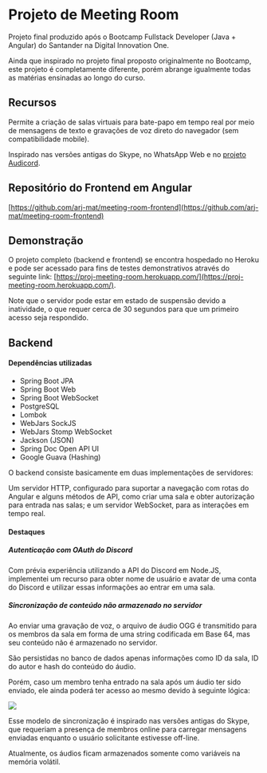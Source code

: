 # Projeto de Meeting Room

Projeto final produzido após o Bootcamp Fullstack Developer (Java + Angular) do Santander na Digital Innovation One.

Ainda que inspirado no projeto final proposto originalmente no Bootcamp, este projeto é completamente diferente, porém abrange igualmente todas as matérias ensinadas ao longo do curso.

## Recursos

Permite a criação de salas virtuais para bate-papo em tempo real por meio de mensagens de texto e gravações de voz direto do navegador (sem compatibilidade mobile).

Inspirado nas versões antigas do Skype, no WhatsApp Web e no [projeto Audicord](https://github.com/arj-mat/Audicord).

## Repositório do Frontend em Angular

[https://github.com/arj-mat/meeting-room-frontend](https://github.com/arj-mat/meeting-room-frontend)

## Demonstração

O projeto completo (backend e frontend) se encontra hospedado no Heroku e pode ser acessado para fins de testes demonstrativos através do seguinte link: [https://proj-meeting-room.herokuapp.com/](https://proj-meeting-room.herokuapp.com/).

Note que o servidor pode estar em estado de suspensão devido a inatividade, o que requer cerca de 30 segundos para que um primeiro acesso seja respondido.

## Backend

#### Dependências utilizadas

- Spring Boot JPA
- Spring Boot Web
- Spring Boot WebSocket
- PostgreSQL
- Lombok
- WebJars SockJS
- WebJars Stomp WebSocket
- Jackson (JSON)
- Spring Doc Open API UI
- Google Guava (Hashing)

O backend consiste basicamente em duas implementações de servidores:

Um servidor HTTP, configurado para suportar a navegação com rotas do Angular e alguns métodos de API, como criar uma sala e obter autorização para entrada nas salas; e um servidor WebSocket, para as interações em tempo real.

#### Destaques

##### Autenticação com OAuth do Discord

Com prévia experiência utilizando a API do Discord em Node.JS, implementei um recurso para obter nome de usuário e avatar de uma conta do Discord e utilizar essas informações ao entrar em uma sala.

##### Sincronização de conteúdo não armazenado no servidor

Ao enviar uma gravação de voz, o arquivo de áudio OGG é transmitido para os membros da sala em forma de uma string codificada em Base 64, mas seu conteúdo não é armazenado no servidor.

São persistidas no banco de dados apenas informações como ID da sala, ID do autor e hash do conteúdo do áudio.

Porém, caso um membro tenha entrado na sala após um áudio ter sido enviado, ele ainda poderá ter acesso ao mesmo devido à seguinte lógica:

![](https://i.imgur.com/n14guuM.png)

Esse modelo de sincronização é inspirado nas versões antigas do Skype, que requeriam a presença de membros online para carregar mensagens enviadas enquanto o usuário solicitante estivesse off-line.

Atualmente, os áudios ficam armazenados somente como variáveis na memória volátil.
